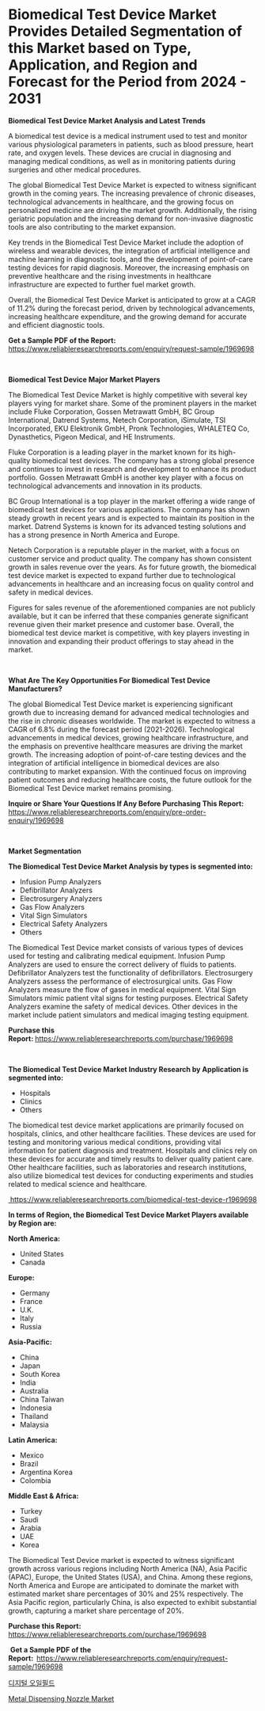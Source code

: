 <p><h1>Biomedical Test Device Market Provides Detailed Segmentation of this Market based on Type, Application, and Region and Forecast for the Period from 2024 - 2031</h1></p><p><strong>Biomedical Test Device Market Analysis and Latest Trends</strong></p>
<p><p>A biomedical test device is a medical instrument used to test and monitor various physiological parameters in patients, such as blood pressure, heart rate, and oxygen levels. These devices are crucial in diagnosing and managing medical conditions, as well as in monitoring patients during surgeries and other medical procedures.</p><p>The global Biomedical Test Device Market is expected to witness significant growth in the coming years. The increasing prevalence of chronic diseases, technological advancements in healthcare, and the growing focus on personalized medicine are driving the market growth. Additionally, the rising geriatric population and the increasing demand for non-invasive diagnostic tools are also contributing to the market expansion.</p><p>Key trends in the Biomedical Test Device Market include the adoption of wireless and wearable devices, the integration of artificial intelligence and machine learning in diagnostic tools, and the development of point-of-care testing devices for rapid diagnosis. Moreover, the increasing emphasis on preventive healthcare and the rising investments in healthcare infrastructure are expected to further fuel market growth.</p><p>Overall, the Biomedical Test Device Market is anticipated to grow at a CAGR of 11.2% during the forecast period, driven by technological advancements, increasing healthcare expenditure, and the growing demand for accurate and efficient diagnostic tools.</p></p>
<p><strong>Get a Sample PDF of the Report:&nbsp;</strong> <a href="https://www.reliableresearchreports.com/enquiry/request-sample/1969698">https://www.reliableresearchreports.com/enquiry/request-sample/1969698</a></p>
<p>&nbsp;</p>
<p><strong>Biomedical Test Device Major Market Players</strong></p>
<p><p>The Biomedical Test Device Market is highly competitive with several key players vying for market share. Some of the prominent players in the market include Fluke Corporation, Gossen Metrawatt GmbH, BC Group International, Datrend Systems, Netech Corporation, iSimulate, TSI Incorporated, EKU Elektronik GmbH, Pronk Technologies, WHALETEQ Co, Dynasthetics, Pigeon Medical, and HE Instruments.</p><p>Fluke Corporation is a leading player in the market known for its high-quality biomedical test devices. The company has a strong global presence and continues to invest in research and development to enhance its product portfolio. Gossen Metrawatt GmbH is another key player with a focus on technological advancements and innovation in its products.</p><p>BC Group International is a top player in the market offering a wide range of biomedical test devices for various applications. The company has shown steady growth in recent years and is expected to maintain its position in the market. Datrend Systems is known for its advanced testing solutions and has a strong presence in North America and Europe.</p><p>Netech Corporation is a reputable player in the market, with a focus on customer service and product quality. The company has shown consistent growth in sales revenue over the years. As for future growth, the biomedical test device market is expected to expand further due to technological advancements in healthcare and an increasing focus on quality control and safety in medical devices.</p><p>Figures for sales revenue of the aforementioned companies are not publicly available, but it can be inferred that these companies generate significant revenue given their market presence and customer base. Overall, the biomedical test device market is competitive, with key players investing in innovation and expanding their product offerings to stay ahead in the market.</p></p>
<p>&nbsp;</p>
<p><strong>What Are The Key Opportunities For Biomedical Test Device Manufacturers?</strong></p>
<p><p>The global Biomedical Test Device market is experiencing significant growth due to increasing demand for advanced medical technologies and the rise in chronic diseases worldwide. The market is expected to witness a CAGR of 6.8% during the forecast period (2021-2026). Technological advancements in medical devices, growing healthcare infrastructure, and the emphasis on preventive healthcare measures are driving the market growth. The increasing adoption of point-of-care testing devices and the integration of artificial intelligence in biomedical devices are also contributing to market expansion. With the continued focus on improving patient outcomes and reducing healthcare costs, the future outlook for the Biomedical Test Device market remains promising.</p></p>
<p><strong>Inquire or Share Your Questions If Any Before Purchasing This Report:</strong> <a href="https://www.reliableresearchreports.com/enquiry/pre-order-enquiry/1969698">https://www.reliableresearchreports.com/enquiry/pre-order-enquiry/1969698</a></p>
<p>&nbsp;</p>
<p><strong>Market Segmentation</strong></p>
<p><strong>The Biomedical Test Device Market Analysis by types is segmented into:</strong></p>
<p><ul><li>Infusion Pump Analyzers</li><li>Defibrillator Analyzers</li><li>Electrosurgery Analyzers</li><li>Gas Flow Analyzers</li><li>Vital Sign Simulators</li><li>Electrical Safety Analyzers</li><li>Others</li></ul></p>
<p><p>The Biomedical Test Device market consists of various types of devices used for testing and calibrating medical equipment. Infusion Pump Analyzers are used to ensure the correct delivery of fluids to patients. Defibrillator Analyzers test the functionality of defibrillators. Electrosurgery Analyzers assess the performance of electrosurgical units. Gas Flow Analyzers measure the flow of gases in medical equipment. Vital Sign Simulators mimic patient vital signs for testing purposes. Electrical Safety Analyzers examine the safety of medical devices. Other devices in the market include patient simulators and medical imaging testing equipment.</p></p>
<p><strong>Purchase this Report:&nbsp;</strong><a href="https://www.reliableresearchreports.com/purchase/1969698">https://www.reliableresearchreports.com/purchase/1969698</a></p>
<p>&nbsp;</p>
<p><strong>The Biomedical Test Device Market Industry Research by Application is segmented into:</strong></p>
<p><ul><li>Hospitals</li><li>Clinics</li><li>Others</li></ul></p>
<p><p>The biomedical test device market applications are primarily focused on hospitals, clinics, and other healthcare facilities. These devices are used for testing and monitoring various medical conditions, providing vital information for patient diagnosis and treatment. Hospitals and clinics rely on these devices for accurate and timely results to deliver quality patient care. Other healthcare facilities, such as laboratories and research institutions, also utilize biomedical test devices for conducting experiments and studies related to medical science and healthcare.</p></p>
<p><a href="https://www.reliableresearchreports.com/biomedical-test-device-r1969698">&nbsp;https://www.reliableresearchreports.com/biomedical-test-device-r1969698</a></p>
<p><strong>In terms of Region, the Biomedical Test Device Market Players available by Region are:</strong></p>
<p>
    <p> <strong> North America: </strong>
        <ul>
            <li>United States</li>
            <li>Canada</li>
        </ul>
        </p> 
    <p> <strong> Europe: </strong>
        <ul>
            <li>Germany</li>
            <li>France</li>
            <li>U.K.</li>
            <li>Italy</li>
            <li>Russia</li>
        </ul>
        </p> 
    <p> <strong> Asia-Pacific: </strong>
        <ul>
            <li>China</li>
            <li>Japan</li>
            <li>South Korea</li>
            <li>India</li>
            <li>Australia</li>
            <li>China Taiwan</li>
            <li>Indonesia</li>
            <li>Thailand</li>
            <li>Malaysia</li>
        </ul>
        </p> 
    <p> <strong> Latin America: </strong>
        <ul>
            <li>Mexico</li>
            <li>Brazil</li>
            <li>Argentina Korea</li>
            <li>Colombia</li>
        </ul>
        </p> 
    <p> <strong> Middle East & Africa: </strong>
        <ul>
            <li>Turkey</li>
            <li>Saudi</li>
            <li>Arabia</li>
            <li>UAE</li>
            <li>Korea</li>
        </ul>
    </p>
    </p>
<p><p>The Biomedical Test Device market is expected to witness significant growth across various regions including North America (NA), Asia Pacific (APAC), Europe, the United States (USA), and China. Among these regions, North America and Europe are anticipated to dominate the market with estimated market share percentages of 30% and 25% respectively. The Asia Pacific region, particularly China, is also expected to exhibit substantial growth, capturing a market share percentage of 20%.</p></p>
<p><strong>Purchase this Report: </strong><a href="https://www.reliableresearchreports.com/purchase/1969698">https://www.reliableresearchreports.com/purchase/1969698</a></p>
<p>&nbsp;<strong>Get a Sample PDF of the Report:&nbsp;&nbsp;</strong><a href="https://www.reliableresearchreports.com/enquiry/request-sample/1969698">https://www.reliableresearchreports.com/enquiry/request-sample/1969698</a></p>
<p><strong></strong></p>
<p><p><a href="https://github.com/vss5505pa7z1p/Market-Research-Report-List-1/blob/main/947891048511.md">디지털 오일필드</a></p><p><a href="https://github.com/sofayahoo2023/Market-Research-Report-List-4/blob/main/metal-dispensing-nozzle-market.md">Metal Dispensing Nozzle Market</a></p></p>